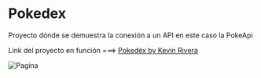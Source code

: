 # Pokedex
Proyecto dónde se demuestra la conexión a un API en este caso la PokeApi

Link del proyecto en función ===> [Pokedéx by Kevin Rivera](https://keriz-rh.github.io/Pokdex/Index.html)

![Pagina](https://github.com/Keriz-rh/Pokdex/blob/main/imagenes/pagina.%20.jpg)


